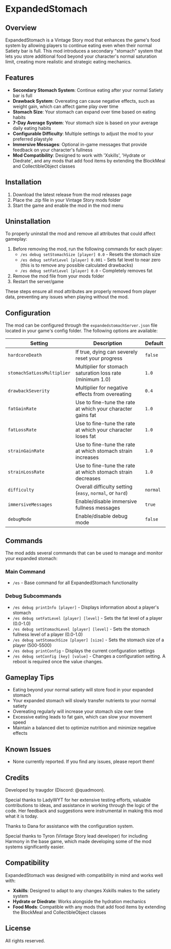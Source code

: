# ExpandedStomach

## Overview

ExpandedStomach is a Vintage Story mod that enhances the game's food system by allowing players to continue eating even when their normal Satiety bar is full. This mod introduces a secondary "stomach" system that lets you store additional food beyond your character's normal saturation limit, creating more realistic and strategic eating mechanics.

## Features

- **Secondary Stomach System**: Continue eating after your normal Satiety bar is full
- **Drawback System**: Overeating can cause negative effects, such as weight gain, which can affect game play over time
- **Stomach Size**: Your stomach can expand over time based on eating habits
- **7-Day Average System**: Your stomach size is based on your average daily eating habits
- **Configurable Difficulty**: Multiple settings to adjust the mod to your preferred playstyle
- **Immersive Messages**: Optional in-game messages that provide feedback on your character's fullness
- **Mod Compatibility**: Designed to work with 'Xskills', 'Hydrate or Diedrate', and any mods that add food items by extending the BlockMeal and CollectibleObject classes

## Installation

1. Download the latest release from the mod releases page
2. Place the .zip file in your Vintage Story mods folder
3. Start the game and enable the mod in the mod menu

## Uninstallation

To properly uninstall the mod and remove all attributes that could affect gameplay:

1. Before removing the mod, run the following commands for each player:
   - `/es debug setStomachSize [player] 0.0` - Resets the stomach size
   - `/es debug setFatLevel [player] 0.001` - Sets fat level to near zero (this is to remove any possible calculated drawbacks)
   - `/es debug setFatLevel [player] 0.0` - Completely removes fat
2. Remove the mod file from your mods folder
3. Restart the server/game

These steps ensure all mod attributes are properly removed from player data, preventing any issues when playing without the mod.

## Configuration

The mod can be configured through the `expandedstomachServer.json` file located in your game's config folder. The following options are available:

| Setting | Description | Default |
|---------|-------------|--------|
| `hardcoreDeath` | If true, dying can severely reset your progress | `false` |
| `stomachSatLossMultiplier` | Multiplier for stomach saturation loss rate (minimum 1.0) | `1.0` |
| `drawbackSeverity` | Multiplier for negative effects from overeating | `0.4` |
| `fatGainRate` | Use to fine-tune the rate at which your character gains fat | `1.0` |
| `fatLossRate` | Use to fine-tune the rate at which your character loses fat | `1.0` |
| `strainGainRate` | Use to fine-tune the rate at which stomach strain increases | `1.0` |
| `strainLossRate` | Use to fine-tune the rate at which stomach strain decreases | `1.0` |
| `difficulty` | Overall difficulty setting (`easy`, `normal`, or `hard`) | `normal` |
| `immersiveMessages` | Enable/disable immersive fullness messages | `true` |
| `debugMode` | Enable/disable debug mode | `false` |

## Commands

The mod adds several commands that can be used to manage and monitor your expanded stomach:

### Main Command

- `/es` - Base command for all ExpandedStomach functionality

### Debug Subcommands

- `/es debug printInfo [player]` - Displays information about a player's stomach
- `/es debug setFatLevel [player] [level]` - Sets the fat level of a player (0.0-1.0)
- `/es debug setStomachLevel [player] [level]` - Sets the stomach fullness level of a player (0.0-1.0)
- `/es debug setStomachSize [player] [size]` - Sets the stomach size of a player (500-5500)
- `/es debug printConfig` - Displays the current configuration settings
- `/es debug setConfig [key] [value]` - Changes a configuration setting. A reboot is required once the value changes.

## Gameplay Tips

- Eating beyond your normal satiety will store food in your expanded stomach
- Your expanded stomach will slowly transfer nutrients to your normal satiety
- Overeating regularly will increase your stomach size over time
- Excessive eating leads to fat gain, which can slow your movement speed
- Maintain a balanced diet to optimize nutrition and minimize negative effects

## Known Issues

- None currently reported. If you find any issues, please report them!

## Credits

Developed by traugdor (Discord: @quadmoon).

Special thanks to LadyWYT for her extensive testing efforts, valuable contributions to ideas, and assistance in working through the logic of the code. Her feedback and suggestions were instrumental in making this mod what it is today.

Thanks to Dana for assistance with the configuration system.

Special thanks to Tyron (Vintage Story lead developer) for including Harmony in the base game, which made developing some of the mod systems significantly easier.

## Compatibility

ExpandedStomach was designed with compatibility in mind and works well with:

- **Xskills**: Designed to adapt to any changes Xskills makes to the satiety system
- **Hydrate or Diedrate**: Works alongside the hydration mechanics
- **Food Mods**: Compatible with any mods that add food items by extending the BlockMeal and CollectibleObject classes

## License

All rights reserved.
